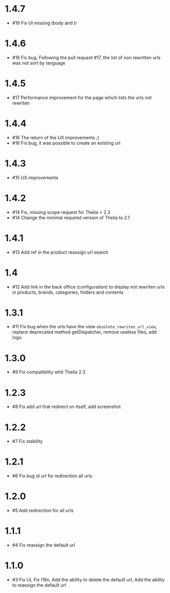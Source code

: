 # 1.4.7

- #19 Fix UI missing tbody and tr

# 1.4.6

- #18 Fix bug, Following the pull request #17, the list of non rewritten urls was not sort by language

# 1.4.5

- #17 Performance improvement for the page which lists the urls not rewriten

# 1.4.4

- #16 The return of the UX improvements ;)
- #16 Fix bug, it was possible to create an existing url

# 1.4.3

- #15 UX improvements

# 1.4.2

- #14 Fix, missing scope request for Thelia < 2.3
- #14 Change the minimal required version of Thelia to 2.1

# 1.4.1

- #13 Add ref in the product reassign url search

# 1.4

- #12 Add link in the back office (configuration) to display not rewriten urls in products, brands, categories, folders and contents

# 1.3.1

- #11 Fix bug when the urls have the view `obsolete_rewriten_url_view`, replace deprecated method getDispatcher, remove useless files, add logo

# 1.3.0

- #9 Fix compatibility whit Thelia 2.3

# 1.2.3

- #8 Fix add url that redirect on itself, add screenshot

# 1.2.2

- #7 Fix stability

# 1.2.1

- #6 Fix bug id url for redirection all urls

# 1.2.0

- #5 Add redirection for all urls

# 1.1.1

- #4 Fix reassign the default url

# 1.1.0

- #3 Fix UI, Fix I18n, Add the ability to delete the default url, Add the ability to reassign the default url